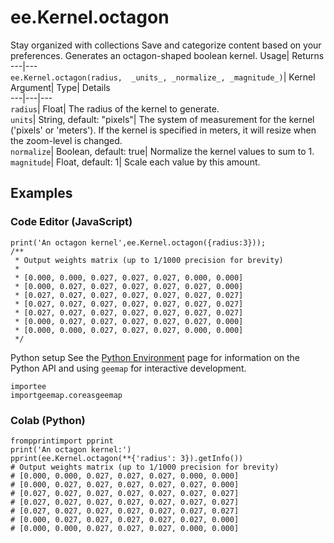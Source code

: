  
#  ee.Kernel.octagon
Stay organized with collections  Save and categorize content based on your preferences. 
Generates an octagon-shaped boolean kernel. Usage| Returns  
---|---  
`ee.Kernel.octagon(radius,  _units_, _normalize_, _magnitude_)`| Kernel  
Argument| Type| Details  
---|---|---  
`radius`| Float| The radius of the kernel to generate.  
`units`| String, default: "pixels"| The system of measurement for the kernel ('pixels' or 'meters'). If the kernel is specified in meters, it will resize when the zoom-level is changed.  
`normalize`| Boolean, default: true| Normalize the kernel values to sum to 1.  
`magnitude`| Float, default: 1| Scale each value by this amount.  
## Examples
### Code Editor (JavaScript)
```
print('An octagon kernel',ee.Kernel.octagon({radius:3}));
/**
 * Output weights matrix (up to 1/1000 precision for brevity)
 *
 * [0.000, 0.000, 0.027, 0.027, 0.027, 0.000, 0.000]
 * [0.000, 0.027, 0.027, 0.027, 0.027, 0.027, 0.000]
 * [0.027, 0.027, 0.027, 0.027, 0.027, 0.027, 0.027]
 * [0.027, 0.027, 0.027, 0.027, 0.027, 0.027, 0.027]
 * [0.027, 0.027, 0.027, 0.027, 0.027, 0.027, 0.027]
 * [0.000, 0.027, 0.027, 0.027, 0.027, 0.027, 0.000]
 * [0.000, 0.000, 0.027, 0.027, 0.027, 0.000, 0.000]
 */
```

Python setup
See the [ Python Environment](https://developers.google.com/earth-engine/guides/python_install) page for information on the Python API and using `geemap` for interactive development.
```
importee
importgeemap.coreasgeemap
```

### Colab (Python)
```
frompprintimport pprint
print('An octagon kernel:')
pprint(ee.Kernel.octagon(**{'radius': 3}).getInfo())
# Output weights matrix (up to 1/1000 precision for brevity)
# [0.000, 0.000, 0.027, 0.027, 0.027, 0.000, 0.000]
# [0.000, 0.027, 0.027, 0.027, 0.027, 0.027, 0.000]
# [0.027, 0.027, 0.027, 0.027, 0.027, 0.027, 0.027]
# [0.027, 0.027, 0.027, 0.027, 0.027, 0.027, 0.027]
# [0.027, 0.027, 0.027, 0.027, 0.027, 0.027, 0.027]
# [0.000, 0.027, 0.027, 0.027, 0.027, 0.027, 0.000]
# [0.000, 0.000, 0.027, 0.027, 0.027, 0.000, 0.000]
```

